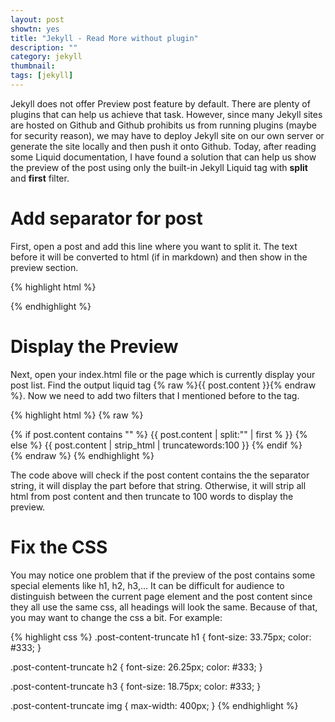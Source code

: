 ```yaml
---
layout: post
showtn: yes
title: "Jekyll - Read More without plugin"
description: ""
category: jekyll
thumbnail: 
tags: [jekyll]
---
```



Jekyll does not offer Preview post feature by default. There are plenty of
plugins that can help us achieve that task. However, since many Jekyll sites are
hosted on Github and Github prohibits us from running plugins (maybe for security
reason), we may have to deploy Jekyll site on our own server or
generate the site locally and then push it onto Github. Today, after reading some
Liquid documentation, I have found a solution that can help us show the preview
of the post using only the built-in Jekyll Liquid tag with **split** and
**first** filter.

# Add separator for post

First, open a post and add this line where you want to split it. The text before
it will be converted to html (if in markdown) and then show in the preview
section.

{% highlight html %}
<!-- more -->
{% endhighlight %}

# Display the Preview

Next, open your index.html file or the page which is currently display your post
list. Find the output liquid tag {% raw %}{{ post.content }}{% endraw %}. Now we
need to add two filters that I mentioned before to the tag.

{% highlight html %}
{% raw %}
<div class="post-content-truncate">
  {% if post.content contains "<!-- more -->" %}
    {{ post.content | split:"<!-- more -->" | first % }}
  {% else %}
    {{ post.content | strip_html | truncatewords:100 }}
  {% endif %}
</div>
{% endraw %}
{% endhighlight %}

<!-- more -->

The code above will check if the post content contains the the separator string,
it will display the part before that string. Otherwise, it will strip all html
from post content and then truncate to 100 words to display the preview.

# Fix the CSS

You may notice one problem that if the preview of the post contains some special
elements like h1, h2, h3,... It can be difficult for audience to distinguish
between the current page element and the post content since they all use the
same css, all headings will look the same. Because of that, you may want to
change the css a bit. For example:

{% highlight css %}
.post-content-truncate h1 {
	font-size: 33.75px;
	color: #333;
}

.post-content-truncate h2 {
	font-size: 26.25px;
	color: #333;
}

.post-content-truncate h3 {
	font-size: 18.75px;
	color: #333;
}

.post-content-truncate img {
	max-width: 400px;
}
{% endhighlight %}
